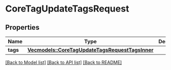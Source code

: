 # CoreTagUpdateTagsRequest

## Properties

Name | Type | Description | Notes
------------ | ------------- | ------------- | -------------
**tags** | [**Vec<models::CoreTagUpdateTagsRequestTagsInner>**](core_tag_update_tags_request_tags_inner.md) |  | 

[[Back to Model list]](../README.md#documentation-for-models) [[Back to API list]](../README.md#documentation-for-api-endpoints) [[Back to README]](../README.md)


